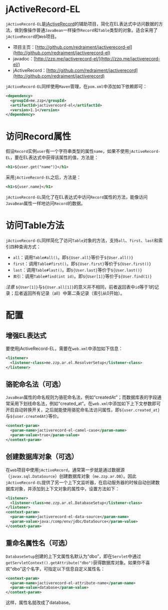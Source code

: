 # jActiveRecord-EL

`jActiveRecord-EL`是[jActiveRecord](https://github.com/redraiment/jactiverecord)的辅助项目，简化在EL表达式中访问数据的方法，做到像操作普通`JavaBean`一样操作`Record`和`Table`类型的对象。适合采用了`jActiveRecord`的`Web`项目。

* 项目主页：[http://github.com/redraiment/jactiverecord-el](http://github.com/redraiment/jactiverecord-el)
* javadoc：[http://zzp.me/jactiverecord-el/](http://zzp.me/jactiverecord-el/)
* jActiveRecord：[http://github.com/redraiment/jactiverecord](http://github.com/redraiment/jactiverecord)

`jActiveRecord-EL`同样使用`Maven`管理，在`pom.xml`中添加如下依赖即可：

```xml
<dependency>
  <groupId>me.zzp</groupId>
  <artifactId>jactiverecord-el</artifactId>
  <version>1.1</version>
</dependency>
```

# 访问Record属性

假设`Record`实例`user`有一个字符串类型的属性`name`，如果不使用`jActiveRecord-EL`，要在EL表达式中获得该属性的值，方法是：

```xml
<h1>${user.get("name")}</h1>
```

采用`jActiveRecord-EL`之后，方法是：

```xml
<h1>${user.name}</h1>
```

`jActiveRecord-EL`简化了在EL表达式中访问`Record`属性的方法，能像访问`JavaBean`属性一样地访问`Record`的数据。

# 访问Table方法

`jActiveRecord-EL`同样简化了访问`Table`对象的方法，支持`all`、`first`、`last`和索引四种查询方式：

* `all`：调用`Table#all()`。即`${User.all}`等价于`${User.all()}`
* `first`：调用`Table#first()`。即`${User.first}`等价于`${User.first()}`
* `last`：调用`Table#last()`。即`${User.last}`等价于`${User.last()}`
* `索引`：调用`Table#find(int id)`。即`${User[1]}`等价于`${User.find(1)}`

*注意* `${User[1]}`与`${User.all[1]}`的意义并不相同，前者返回表中`id`等于1的记录；后者返回所有记录（all）中第*二*条记录（索引从0开始）。

# 配置

## 增强EL表达式

要使用jActiveRecord-EL，需要在`web.xml`中添加如下信息：

```xml
<listener>
  <listener-class>me.zzp.ar.el.ResolverSetup</listener-class>
</listener>
```

## 骆驼命名法（可选）

`JavaBean`属性的命名规则为骆驼命名法，例如“createdAt”；而数据库表的字段通常采用下划线命名法，例如“created_at”。在`web.xml`中添加如下上下文参数即可开启自动转换开关，之后就能使用骆驼命名法访问属性，即`${user.created_at}`与`${user.createdAt}`等价。

```xml
<context-param>
  <param-name>jactiverecord-el-camel-case</param-name>
  <param-value>true</param-value>
</context-param>
```

## 创建数据库对象（可选）

在`web`项目中使用`jActiveRecord`，通常第一步就是通过数据源（`javax.sql.DataSource`）创建数据库对象（`me.zzp.ar.DB`）。因此`jActiveRecord-EL`提供了另一个上下文监听器，在启动服务器的时候自动创建数据库对象，并添加到上下文对象的属性中，设置方法如下：

```xml
<listener>
  <listener-class>me.zzp.ar.el.DatabaseSetup</listener-class>
</listener>
<context-param>
  <param-name>jactiverecord-el-data-source</param-name>
  <param-value>java:/comp/env/jdbc/DataSource</param-value>
</context-param>
```

## 重命名属性名（可选）

`DatabaseSetup`创建的上下文属性名默认为“dbo”，即在`Servlet`中通过`getServletContext().getAttribute("dbo")`获得数据库对象。如果你不喜欢“dbo”这个名字，可指定以下信息自定义属性名：

```xml
<context-param>
  <param-name>jactiverecord-el-attribute-name</param-name>
  <param-value>database</param-value>
</context-param>
```

这样，属性名就改成了database。